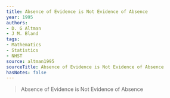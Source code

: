 ```yaml
---
title: Absence of Evidence is Not Evidence of Absence
year: 1995
authors:
- D. G Altman
- J M. Bland
tags:
- Mathematics
- Statistics
- NHST
source: altman1995
sourceTitle: Absence of Evidence is Not Evidence of Absence
hasNotes: false
---
```


> Absence of Evidence is Not Evidence of Absence

